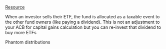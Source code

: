 [Resource](https://www.reddit.com/r/PersonalFinanceCanada/comments/tyf6u6/capital_gains_for_holding_xeqt_even_though_i/)

When an investor sells their ETF, the fund is allocated as a taxable event to the other fund owners (like paying a dividend). This is not an adjustment to your ACB for capital gains calculation but you can re-invest that dividend to buy more ETFs

Phantom distributions